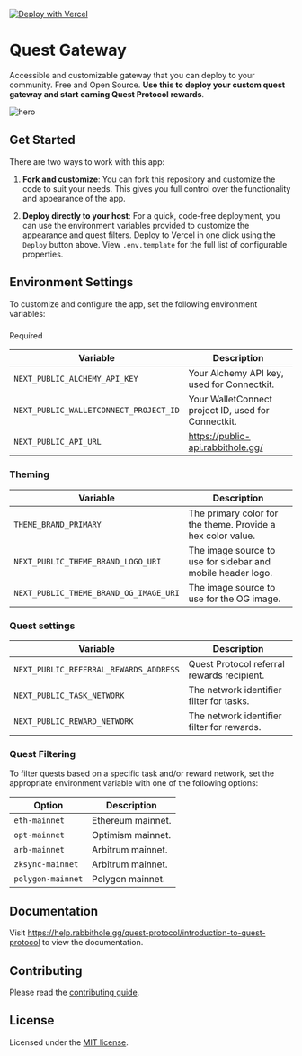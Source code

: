 [![Deploy with Vercel](https://vercel.com/button)](https://vercel.com/new/clone?repository-url=https%3A%2F%2Fgithub.com%2Frabbitholegg%2Fgateway&env=NEXT_PUBLIC_ALCHEMY_API_KEY,NEXT_PUBLIC_WALLETCONNECT_PROJECT_ID&demo-title=RabbitHole&demo-description=RabbitHole%20makes%20it%20easy%20to%20earn%20crypto%20by%20participating%20in%20the%20best%20cryptonetworks.&demo-url=https%3A%2F%2Frabbithole.gg%2F&demo-image=https%3A%2F%2Frabbithole.gg%2Fog-image.png)

# Quest Gateway
Accessible and customizable gateway that you can deploy to your community. Free and Open Source. **Use this to deploy your custom quest gateway and start earning Quest Protocol rewards**.

![hero](https://assets.rabbithole.gg/gateway-repo-hero.png)

## Get Started

There are two ways to work with this app:

1. **Fork and customize**: You can fork this repository and customize the code to suit your needs. This gives you full control over the functionality and appearance of the app.

2. **Deploy directly to your host**: For a quick, code-free deployment, you can use the environment variables provided to customize the appearance and quest filters. Deploy to Vercel in one click using the `Deploy` button above. View `.env.template` for the full list of configurable properties.

## Environment Settings
To customize and configure the app, set the following environment variables:

### 
Required 

Variable | Description
--- | ---
`NEXT_PUBLIC_ALCHEMY_API_KEY` | Your Alchemy API key, used for Connectkit.
`NEXT_PUBLIC_WALLETCONNECT_PROJECT_ID` | Your WalletConnect project ID, used for Connectkit.
`NEXT_PUBLIC_API_URL` | https://public-api.rabbithole.gg/

### Theming
Variable | Description
--- | ---
`THEME_BRAND_PRIMARY` | The primary color for the theme. Provide a hex color value.
`NEXT_PUBLIC_THEME_BRAND_LOGO_URI` | The image source to use for sidebar and mobile header logo.
`NEXT_PUBLIC_THEME_BRAND_OG_IMAGE_URI` | The image source to use for the OG image.

### Quest settings 
Variable | Description
--- | ---
`NEXT_PUBLIC_REFERRAL_REWARDS_ADDRESS` | Quest Protocol referral rewards recipient.
`NEXT_PUBLIC_TASK_NETWORK` | The network identifier filter for tasks.
`NEXT_PUBLIC_REWARD_NETWORK` | The network identifier filter for rewards.

### Quest Filtering 
To filter quests based on a specific task and/or reward network, set the appropriate environment variable with one of the following options:

Option | Description
--- | ---
`eth-mainnet` | Ethereum mainnet.
`opt-mainnet` | Optimism mainnet.
`arb-mainnet` | Arbitrum mainnet.
`zksync-mainnet` | Arbitrum mainnet.
`polygon-mainnet` | Polygon mainnet.

## Documentation

Visit https://help.rabbithole.gg/quest-protocol/introduction-to-quest-protocol to view the documentation.

## Contributing

Please read the [contributing guide](/CONTRIBUTING.md).

## License

Licensed under the [MIT license](https://github.com/rabbitholegg/gateway/blob/main/LICENSE.md).

